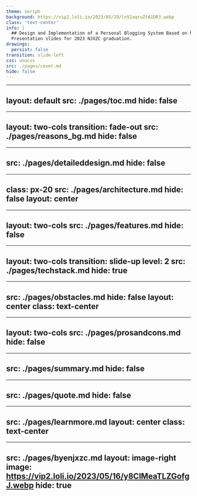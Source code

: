 ```yaml
---
theme: seriph
background: https://vip2.loli.io/2023/05/20/ln52aqruZtA1DR3.webp
class: 'text-center'
info: |
  ## Design and Implementation of a Personal Blogging System Based on Next.js
  Presentation slides for 2023 NJXZC graduation.
drawings:
  persist: false
transition: slide-left
css: unocss
src: ./pages/cover.md
hide: false
---
```


---
layout: default
src: ./pages/toc.md
hide: false
---

---
layout: two-cols
transition: fade-out
src: ./pages/reasons_bg.md
hide: false
---

---
src: ./pages/detaileddesign.md
hide: false
---

---
class: px-20
src: ./pages/architecture.md
hide: false
layout: center
---

---
layout: two-cols
src: ./pages/features.md
hide: false
---

---
layout: two-cols
transition: slide-up
level: 2
src: ./pages/techstack.md
hide: true
---

---
src: ./pages/obstacles.md
hide: false
layout: center
class: text-center
---

---
layout: two-cols
src: ./pages/prosandcons.md
hide: false
---

---
src: ./pages/summary.md
hide: false
---

---
src: ./pages/quote.md
hide: false
---

---
src: ./pages/learnmore.md
layout: center
class: text-center
---

---
src: ./pages/byenjxzc.md
layout: image-right
image: https://vip2.loli.io/2023/05/16/y8ClMeaTLZGofgJ.webp
hide: true
---
